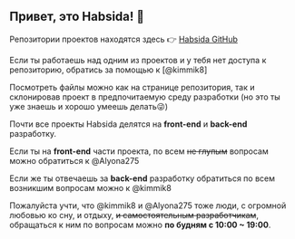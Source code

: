 ## Привет, это Habsida! 👋

Репозитории проектов находятся здесь 👉 [Habsida GitHub](https://github.com/SchoiceHabsida)

Если ты работаешь над одним из проектов и у тебя нет доступа к репозиторию, обратись за помощью к [@kimmik8]

Посмотреть файлы можно как на странице репозитория, так и склонировав проект в предпочитаемую среду разработки (но это ты уже знаешь и хорошо умеешь делать😜)

Почти все проекты Habsida делятся на **front-end** и **back-end** разработку.

Если ты на **front-end** части проекта, по всем ~~не глупым~~ вопросам можно обратиться к @Alyona275

Если же ты отвечаешь за **back-end** разработку обратиться по всем возникшим вопросам можно к @kimmik8

Пожалуйста учти, что @kimmik8 и @Alyona275 тоже люди, с огромной любовью ко сну, и отдыху, ~~и самостоятельным разработчикам~~, обращаться к ним по вопросам можно **по будням с 10:00 ~ 19:00**.
